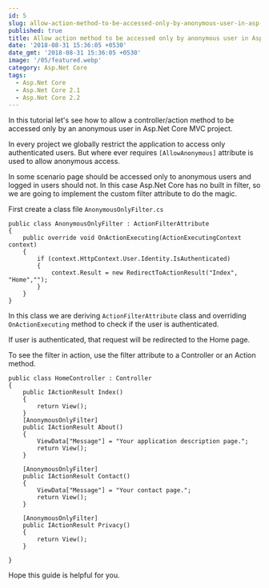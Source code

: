 ```yaml
---
id: 5
slug: allow-action-method-to-be-accessed-only-by-anonymous-user-in-asp-net-core-mvc
published: true
title: Allow action method to be accessed only by anonymous user in Asp.Net Core MVC
date: '2018-08-31 15:36:05 +0530'
date_gmt: '2018-08-31 15:36:05 +0530'
image: '/05/featured.webp'
category: Asp.Net Core
tags:
  - Asp.Net Core
  - Asp.Net Core 2.1
  - Asp.Net Core 2.2
---
```


In this tutorial let's see how to allow a controller/action method to be accessed only by an anonymous user in Asp.Net Core MVC project.

In every project we globally restrict the application to access only authenticated users. But where ever requires `[AllowAnonymous]` attribute is used to allow anonymous access.

In some scenario page should be accessed only to anonymous users and logged in users should not. In this case Asp.Net Core has no built in filter, so we are going to implement the custom filter attribute to do the magic.

First create a class file `AnonymousOnlyFilter.cs`

```
public class AnonymousOnlyFilter : ActionFilterAttribute
{
    public override void OnActionExecuting(ActionExecutingContext context)
    {
        if (context.HttpContext.User.Identity.IsAuthenticated)
        {
            context.Result = new RedirectToActionResult("Index", "Home","");
        }
    }
}
```

In this class we are deriving `ActionFilterAttribute` class and overriding `OnActionExecuting` method to check if the user is authenticated.

If user is authenticated, that request will be redirected to the Home page.

To see the filter in action, use the filter attribute to a Controller or an Action method.

```
public class HomeController : Controller
{
    public IActionResult Index()
    {
        return View();
    }
    [AnonymousOnlyFilter]
    public IActionResult About()
    {
        ViewData["Message"] = "Your application description page.";
        return View();
    }

    [AnonymousOnlyFilter]
    public IActionResult Contact()
    {
        ViewData["Message"] = "Your contact page.";
        return View();
    }

    [AnonymousOnlyFilter]
    public IActionResult Privacy()
    {
        return View();
    }

}

```

Hope this guide is helpful for you.
